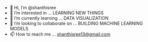 - 👋 Hi, I’m @shanthisree
- 👀 I’m interested in ... LEARNING NEW THINGS
- 🌱 I’m currently learning ... DATA VISUALIZATION
- 💞️ I’m looking to collaborate on ... BUILDING MACHINE LEARNING MODELS
- 📫 How to reach me ... shanthisree13@gmail.com

<!---
shanthisree/shanthisree is a ✨ special ✨ repository because its `README.md` (this file) appears on your GitHub profile.
You can click the Preview link to take a look at your changes.
--->
